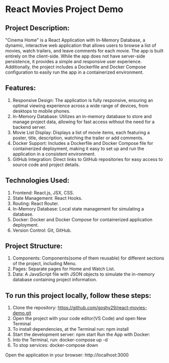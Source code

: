 # React Movies Project Demo
## Project Description: 
"Cinema Home" is a React Application with In-Memory Database, a dynamic, interactive web application that allows users to browse a list of movies, watch trailers, and leave comments for each movie. The app is built entirely on the client-side. While the app does not have server-side persistence, it provides a simple and responsive user experience. Additionally, the project includes a Dockerfile and Docker Compose configuration to easily run the app in a containerized environment.

## Features:
1. Responsive Design: The application is fully responsive, ensuring an optimal viewing experience across a wide range of devices, from desktops to mobile phones.
2. In-Memory Database: Utilizes an in-memory database to store and manage project data, allowing for fast access without the need for a backend server.
3. Movie List Display: Displays a list of movie items, each featuring a poster, title, description, watching the trailer or add comments.
4. Docker Support: Includes a Dockerfile and Docker Compose file for containerized deployment, making it easy to set up and run the application in a consistent environment.
5. GitHub Integration: Direct links to GitHub repositories for easy access to source code and project details.

## Technologies Used:
1. Frontend: React.js, JSX, CSS.
2. State Management: React Hooks.
3. Routing: React Router.
4. In-Memory Database: Local state management for simulating a database.
5. Docker: Docker and Docker Compose for containerized application deployment.
6. Version Control: Git, GitHub.

## Project Structure:
1. Components: Components(some of them reusable) for different sections of the project, including Menu.
2. Pages: Separate pages for Home and Watch List.
3. Data: A JavaScript file with JSON objects to simulate the in-memory database containing project information.

## To run this project locally, follow these steps:
1. Clone the repository: https://github.com/goshy29/react-movies-demo.git
2. Open the project with your code editor(VS Code) and open New Terminal
3. To install dependencies, at the Terminal run: npm install
4. Start the development server: npm start
Run the App with Docker:
1. Into the Terminal, run: docker-compose up -d
2. To stop services: docker-compose down

Open the application in your browser: http://localhost:3000
